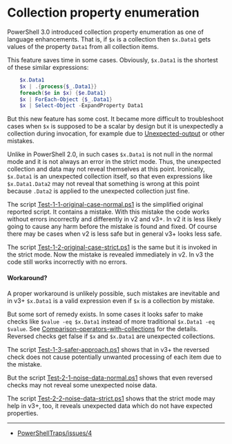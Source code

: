 # Collection property enumeration

PowerShell 3.0 introduced collection property enumeration as one of language
enhancements. That is, if `$x` is a collection then `$x.Data1` gets values of
the property `Data1` from all collection items.

This feature saves time in some cases. Obviously, `$x.Data1` is the shortest of
these similar expressions:

```powershell
    $x.Data1
    $x | .{process{$_.Data1}}
    foreach($e in $x) {$e.Data1}
    $x | ForEach-Object {$_.Data1}
    $x | Select-Object -ExpandProperty Data1
```

But this new feature has some cost. It became more difficult to troubleshoot
cases when `$x` is supposed to be a scalar by design but it is unexpectedly a
collection during invocation, for example due to [Unexpected-output] or other
mistakes.

Unlike in PowerShell 2.0, in such cases `$x.Data1` is not null in the normal
mode and it is not always an error in the strict mode. Thus, the unexpected
collection and data may not reveal themselves at this point. Ironically,
`$x.Data1` is an unexpected collection itself, so that even expressions like
`$x.Data1.Data2` may not reveal that something is wrong at this point because
`.Data2` is applied to the unexpected collection just fine.

The script [Test-1-1-original-case-normal.ps1](Test-1-1-original-case-normal.ps1) is the simplified original
reported script. It contains a mistake. With this mistake the code works
without errors incorrectly and differently in v2 and v3+. In v2 it is less
likely going to cause any harm before the mistake is found and fixed. Of course
there may be cases when v2 is less safe but in general v3+ looks less safe.

The script [Test-1-2-original-case-strict.ps1](Test-1-2-original-case-strict.ps1) is the same but it is invoked in
the strict mode. Now the mistake is revealed immediately in v2. In v3 the code
still works incorrectly with no errors.

#### Workaround?

A proper workaround is unlikely possible, such mistakes are inevitable and in
v3+ `$x.Data1` is a valid expression even if `$x` is a collection by mistake.

But some sort of remedy exists. In some cases it looks safer to make checks
like `$value -eq $x.Data1` instead of more traditional `$x.Data1 -eq $value`.
See [Comparison-operators-with-collections] for the details. Reversed checks
get false if `$x` and `$x.Data1` are unexpected collections.

The script [Test-1-3-safer-approach.ps1](Test-1-3-safer-approach.ps1) shows that in v3+ the reversed check
does not cause potentially unwanted processing of each item due to the mistake.

But the script [Test-2-1-noise-data-normal.ps1](Test-2-1-noise-data-normal.ps1) shows that even reversed checks
may not reveal some unexpected noise data.

The script [Test-2-2-noise-data-strict.ps1](Test-2-2-noise-data-strict.ps1) shows that the strict mode may help
in v3+, too, it reveals unexpected data which do not have expected properties.

---

- [PowerShellTraps/issues/4](https://github.com/nightroman/PowerShellTraps/issues/4)

[Unexpected-output]: ../Unexpected-output
[Comparison-operators-with-collections]: ../Comparison-operators-with-collections
